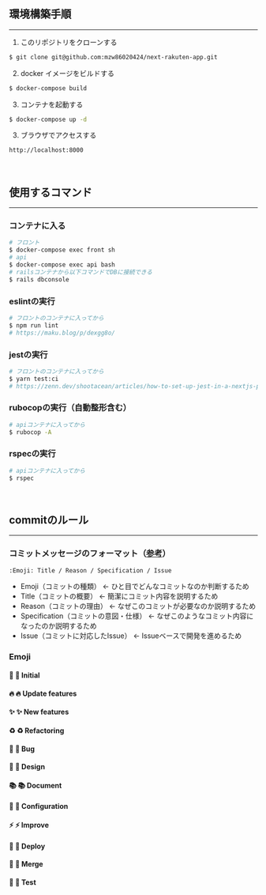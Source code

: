 ## 環境構築手順
---
1. このリポジトリをクローンする

```bash
$ git clone git@github.com:mzw86020424/next-rakuten-app.git
```


2. docker イメージをビルドする

```bash
$ docker-compose build
```

3. コンテナを起動する

```bash
$ docker-compose up -d
```

3. ブラウザでアクセスする

```bash
http://localhost:8000
```
<br>

## 使用するコマンド
---
### コンテナに入る

```bash
# フロント
$ docker-compose exec front sh
# api
$ docker-compose exec api bash
# railsコンテナから以下コマンドでDBに接続できる
$ rails dbconsole
```

### eslintの実行

```bash
# フロントのコンテナに入ってから
$ npm run lint
# https://maku.blog/p/dexgg8o/
```
### jestの実行
```bash
# フロントのコンテナに入ってから
$ yarn test:ci
# https://zenn.dev/shootacean/articles/how-to-set-up-jest-in-a-nextjs-project
```
### rubocopの実行（自動整形含む）
```bash
# apiコンテナに入ってから
$ rubocop -A
```
### rspecの実行
```bash
# apiコンテナに入ってから
$ rspec
```

<br>

## commitのルール
---
### コミットメッセージのフォーマット（[参考](https://zenn.dev/mi0256/articles/1332e1d041cab4)）
```
:Emoji: Title / Reason / Specification / Issue
```
- Emoji（コミットの種類） <- ひと目でどんなコミットなのか判断するため
- Title（コミットの概要） <- 簡潔にコミット内容を説明するため
- Reason（コミットの理由） <- なぜこのコミットが必要なのか説明するため
- Specification（コミットの意図・仕様） <- なぜこのようなコミット内容になったのか説明するため
- Issue（コミットに対応したIssue） <- Issueベースで開発を進めるため


### Emoji

#### 🌱 :seedling: Initial
#### 🔥 :fire: Update features
#### ✨ :sparkles: New features
#### ♻️  :recycle: Refactoring
#### 🐛 :bug: Bug
#### 🎨 :art: Design
#### 📚 :books: Document
#### 🔧 :wrench: Configuration
#### ⚡️ :zap: Improve
#### 🚀 :rocket: Deploy
#### 🧬 :dna: Merge
#### 🧪 :test_tube: Test